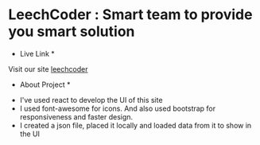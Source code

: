 # LeechCoder : Smart team to provide you smart solution

* Live Link *

Visit our site  [leechcoder](https://leechcoder-babulakterfsd.netlify.app)


* About Project *
- I've used react to develop the UI of this site
- I used font-awesome for icons. And also used bootstrap for responsiveness and faster design.
- I created a json file, placed it locally and loaded data from it to show in the UI